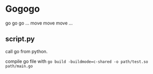 # Gogogo
go go go ... move move move ...


## script.py

call go from python.

compile go file with
`go build -buildmode=c-shared -o path/test.so path/main.go`
